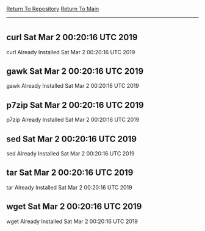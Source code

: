 [Return To Repository](https://github.com/deathbybandaid/piholeparser/)
[Return To Main](https://github.com/deathbybandaid/piholeparser/blob/master/RecentRunLogs/Mainlog.md)
____________________________________
# 
## curl Sat Mar 2 00:20:16 UTC 2019
curl Already Installed Sat Mar 2 00:20:16 UTC 2019
## gawk Sat Mar 2 00:20:16 UTC 2019
gawk Already Installed Sat Mar 2 00:20:16 UTC 2019
## p7zip Sat Mar 2 00:20:16 UTC 2019
p7zip Already Installed Sat Mar 2 00:20:16 UTC 2019
## sed Sat Mar 2 00:20:16 UTC 2019
sed Already Installed Sat Mar 2 00:20:16 UTC 2019
## tar Sat Mar 2 00:20:16 UTC 2019
tar Already Installed Sat Mar 2 00:20:16 UTC 2019
## wget Sat Mar 2 00:20:16 UTC 2019
wget Already Installed Sat Mar 2 00:20:16 UTC 2019

